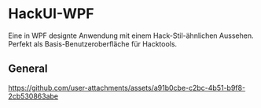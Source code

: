 # HackUI-WPF

Eine in WPF designte Anwendung mit einem Hack-Stil-ähnlichen Aussehen. Perfekt als Basis-Benutzeroberfläche für Hacktools.

## General

https://github.com/user-attachments/assets/a91b0cbe-c2bc-4b51-b9f8-2cb530863abe
